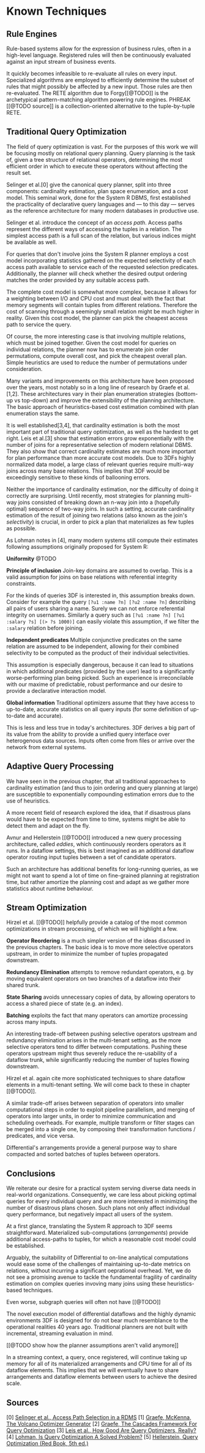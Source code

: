 # Known Techniques

## Rule Engines

Rule-based systems allow for the expression of business rules, often
in a high-level language. Registered rules will then be continuously
evaluated against an input stream of business events. 

It quickly becomes infeasible to re-evaluate all rules on every
input. Specialized algorithms are employed to efficiently determine
the subset of rules that might possibly be affected by a new
input. Those rules are then re-evaluated. The RETE algorithm due to
Forgy[[@TODO]] is the archetypical pattern-matching algorithm powering
rule engines. PHREAK [[@TODO source]] is a collection-oriented
alternative to the tuple-by-tuple RETE.

## Traditional Query Optimization

The field of query optimization is vast. For the purposes of this work
we will be focusing mostly on relational query planning. Query
planning is the task of, given a tree structure of relational
operators, determining the most efficient order in which to execute
these operators without affecting the result set.

Selinger et al.[0] give the canonical query planner, split into three
components: cardinality estimation, plan space enumeration, and a cost
model. This seminal work, done for the System R DBMS, first
established the practicality of declarative query languages and — to
this day — serves as the reference architecture for many modern
databases in productive use.

Selinger et al. introduce the concept of an *access path*. Access
paths represent the different ways of accessing the tuples in a
relation. The simplest access path is a full scan of the relation, but
various indices might be available as well.

For queries that don't involve joins the System R planner employs a
cost model incorporating statistics gathered on the expected
selectivity of each access path available to service each of the
requested selection predicates. Additionally, the planner will check
whether the desired output ordering matches the order provided by any
suitable access path.

The complete cost model is somewhat more complex, because it allows
for a weighting between I/O and CPU cost and must deal with the fact
that memory segments will contain tuples from different
relations. Therefore the cost of scanning through a seemingly small
relation might be much higher in reality. Given this cost model, the
planner can pick the cheapest access path to service the query.

Of course, the more interesting case is that involving multiple
relations, which must be joined together. Given the cost model for
queries on individual relations, the planner now has to enumerate join
order permutations, compute overall cost, and pick the cheapest
overall plan. Simple heuristics are used to reduce the number of
permutations under consideration.

Many variants and improvements on this architecture have been proposed
over the years, most notably so in a long line of research by Graefe
et al.[1,2]. These architectures vary in their plan enumeration
strategies (bottom-up vs top-down) and improve the extensibility of
the planning architecture. The basic approach of heuristics-based cost
estimation combined with plan enumeration stays the same.

It is well established[3,4], that cardinality estimation is both the
most important part of traditional query optimization, as well as the
hardest to get right. Leis et al.[3] show that estimation errors grow
exponentially with the number of joins for a representative selection
of modern relational DBMS. They also show that correct cardinality
estimates are much more important for plan performance than more
accurate cost models. Due to 3DFs highly normalized data model, a
large class of relevant queries require multi-way joins across many
base relations. This implies that 3DF would be exceedingly sensitive
to these kinds of ballooning errors.

Neither the importance of cardinality estimation, nor the difficulty
of doing it correctly are surprising. Until recently, most strategies
for planning multi-way joins consisted of breaking down an n-way join
into a (hopefully optimal) sequence of two-way joins. In such a
setting, accurate cardinality estimation of the result of joining two
relations (also known as the join's *selectivity*) is crucial, in
order to pick a plan that materializes as few tuples as possible.

As Lohman notes in [4], many modern systems still compute their
estimates following assumptions originally proposed for System R:

**Uniformity** @TODO

**Principle of inclusion** Join-key domains are assumed to
overlap. This is a valid assumption for joins on base relations with
referential integrity constraints. 

For the kinds of queries 3DF is interested in, this assumption breaks
down. Consider for example the query `[?u1 :name ?n] [?u2 :name ?n]`
describing all pairs of users sharing a name. Surely we can not
enforce referential integrity on usernames. Similarly a query such as
`[?u1 :name ?n] [?u1 :salary ?s] [(> ?s 1000)]` can easily violate
this assumption, if we filter the `:salary` relation before joining.

**Independent predicates** Multiple conjunctive predicates on the same
relation are assumed to be independent, allowing for their combined
selectivity to be computed as the product of their individual
selectivities. 

This assumption is especially dangerous, because it can lead to
situations in which additional predicates (provided by the user) lead
to a significantly worse-performing plan being picked. Such an
experience is irreconcilable with our maxime of predictable, robust
performance and our desire to provide a declarative interaction model.

**Global information** Traditional optimizers assume that they have
access to up-to-date, accurate statistics on all query inputs (for
some definition of up-to-date and accurate). 

This is less and less true in today's architectures. 3DF derives a big
part of its value from the ability to provide a unified query
interface over heterogenous data sources. Inputs often come from files
or arrive over the network from external systems.

## Adaptive Query Processing

We have seen in the previous chapter, that all traditional approaches
to cardinality estimation (and thus to join ordering and query
planning at large) are susceptible to exponentially compounding
estimation errors due to the use of heuristics.

A more recent field of research explored the idea, that if disastrous
plans would have to be expected from time to time, systems might be
able to detect them and adapt on the fly.

Avnur and Hellerstein [[@TODO]] introduced a new query processing
architecture, called *eddies*, which continuously reorders operators
as it runs. In a dataflow settings, this is best imagined as an
additional dataflow operator routing input tuples between a set of
candidate operators.

Such an architecture has additional benefits for long-running queries,
as we might not want to spend a lot of time on fine-grained planning
at registration time, but rather amortize the planning cost and adapt
as we gather more statistics about runtime behaviour.

## Stream Optimization

Hirzel et al. [[@TODO]] helpfully provide a catalog of the most common
optimizations in stream processing, of which we will highlight a few.

**Operator Reordering** is a much simpler version of the ideas
discussed in the previous chapters. The basic idea is to move more
selective operators upstream, in order to minimize the number of
tuples propagated downstream.

**Redundancy Elimination** attempts to remove redundant operators,
e.g. by moving equivalent operators on two branches of a dataflow into
their shared trunk.

**State Sharing** avoids unnecessary copies of data, by allowing
operators to access a shared piece of state (e.g. an index).

**Batching** exploits the fact that many operators can amortize
processing across many inputs.

An interesting trade-off between pushing selective operators upstream
and redundancy elimination arises in the multi-tenant setting, as the
more selective operators tend to differ between computations. Pushing
these operators upstream might thus severely reduce the re-usability
of a dataflow trunk, while significantly reducing the number of tuples
flowing downstream. 

Hirzel et al. again cite more sophisticated techniques to share
dataflow elements in a multi-tenant setting. We will come back to
these in chapter [[@TODO]].

A similar trade-off arises between separation of operators into
smaller computational steps in order to exploit pipeline parallelism,
and merging of operators into larger units, in order to minimize
communication and scheduling overheads. For example, multiple
transform or filter stages can be merged into a single one, by
composing their transformation functions / predicates, and vice versa.

Differential's arrangements provide a general purpose way to share
compacted and sorted batches of tuples between operators.

## Conclusions

We reiterate our desire for a practical system serving diverse data
needs in real-world organizations. Consequently, we care less about
picking optimal queries for every individual query and are more
interested in minimizing the number of disastrous plans chosen. Such
plans not only affect individual query performance, but negatively
impact all users of the system.

At a first glance, translating the System R approach to 3DF seems
straightforward. Materialized sub-computations (*arrangements*)
provide additional access-paths to tuples, for which a reasonable cost
model could be established. 

Arguably, the suitability of Differential to on-line analytical
computations would ease some of the challenges of maintaining
up-to-date metrics on relations, without incurring a significant
oeprational overhead. Yet, we do not see a promising avenue to tackle
the fundamental fragility of cardinality estimation on complex queries
invoving many joins using these heuristics-based techniques.

Even worse, subgraph queries will often not have [[@TODO]]

The novel execution model of differential dataflows and the highly
dynamic environments 3DF is designed for do not bear much resemblance
to the operational realities 40 years ago. Traditional planners are
not built with incremental, streaming evaluation in mind.

[[@TODO show how the planner assumptions aren't valid anymore]]

In a streaming context, a query, once registered, will continue taking
up memory for all of its materialized arrangements and CPU time for
all of its dataflow elements. This implies that we will eventually
have to share arrangements and dataflow elements between users to
achieve the desired scale.

## Sources

[0] [Selinger et al., Access Path Selection in a RDMS](../sources/access-path-selection.pdf)
[1] [Graefe, McKenna, The Volcano Optimizer Generator](../sources/volcano.pdf)
[2] [Graefe, The Cascades Framework For Query Optimization](../sources/the-cascades-framework-for-query-optimization.pdf)
[3] [Leis et al., How Good Are Query Optimizers, Really?](../sources/how-good-are-optimizers-really.pdf)
[4] [Lohman, Is Query Optimization A Solved Problem?](../sources/is-query-optimization-a-solved-problem.pdf)
[5] [Hellerstein, Query Optimization (Red Book, 5th ed.)](http://www.redbook.io/ch7-queryoptimization.html)
